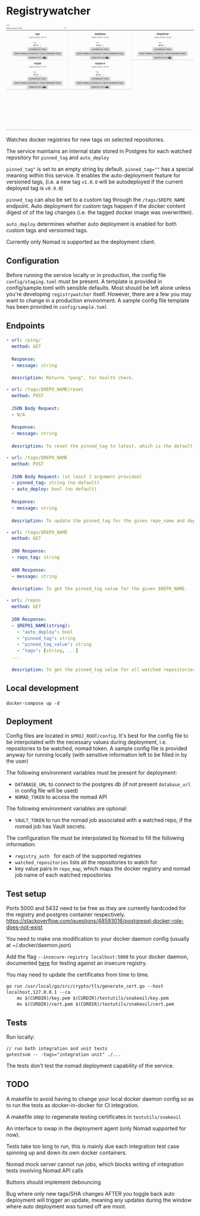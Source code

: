 # Registrywatcher

![Frontend](public/gifs/search.gif)

Watches docker registries for new tags on selected repositories.

The service maintains an internal state stored in Postgres for each watched repository for `pinned_tag` and `auto_deploy`

`pinned_tag"` is set to an empty string by default. `pinned_tag=""` has a special meaning within this service. It enables the auto-deployment feature for versioned tags, (i.e. a new tag `v1.0.0` will be autodeployed if the current deployed tag is `v0.9.0`)

`pinned_tag` can also be set to a custom tag through the `/tags/$REPO_NAME` endpoint. Auto deployment for custom tags happen if the docker content digest of of the tag changes (i.e. the tagged docker image was overwritten).

`auto_deploy` determines whether auto deployment is enabled for both custom tags and versiomed tags.

Currently only Nomad is supported as the deployment client.

## Configuration

Before running the service locally or in production, the config file `config/staging.toml` must be present. A template is provided in config/sample.toml with sensible defaults. Most should be left alone unless you're developing `registrywatcher` itself. However, there are a few you may want to change in a production environment.
A sample config file template has been provided in `config/sample.toml`

## Endpoints

```yml
- url: /ping/
  method: GET

  Response:
  - message: string

  description: Returns "pong", for health check.
```

```yml
- url: /tags/$REPO_NAME/reset
  method: POST

  JSON Body Request:
  - N/A

  Response:
  - message: string

  description: To reset the pinned_tag to latest, which is the default value. See top of the README for more info.
```

```yml
- url: /tags/$REPO_NAME
  method: POST

  JSON Body Request: (at least 1 argument provided)
  - pinned_tag: string (no default)
  - auto_deploy: bool (no default)

  Response:
  - message: string

  description: To update the pinned_tag for the given repo_name and deploy it regardless of current deployed tag.
```

```yml
- url: /tags/$REPO_NAME
  method: GET

  200 Response:
  - repo_tag: string

  400 Response:
  - message: string

  description: To get the pinned_tag value for the given $REPO_NAME.
```

```yml
- url: /repos
  method: GET

  200 Response:
  - $REPO1_NAME(string):
    - "auto_deploy": bool
    - "pinned_tag": string
    - "pinned_tag_value": string
    - "tags": [string, ...]
  ...

  description: To get the pinned_tag value for all watched repositories.
```

## Local development

`docker-compose up -d`

## Deployment

Config files are located in `$PROJ_ROOT/config`. It's best for the config file to be interpolated with the necessary values during deployment, i.e. repositories to be watched, nomad token. A sample config file is provided anyway for running locally (with sensitive information left to be filled in by the user)

The following environment variables must be present for deployment:
- `DATABASE_URL` to connect to the postgres db (if not present `database_url` in config file will be used)
- `NOMAD_TOKEN` to access the nomad API

The following environment variables are optional:
- `VAULT_TOKEN` to run the nomad job associated with a watched repo, if the nomad job has Vault secrets.

The configuration file must be interpolated by Nomad to fill the following information:
- `registry_auth ` for each of the supported registries
- `watched_repositories` lists all the repositories to watch for
- key value pairs in `repo_map`, which maps the docker registry and nomad job name of each watched repositories

## Test setup

Ports 5000 and 5432 need to be free as they are currently hardcoded for the registry and postgres container respectively.
https://stackoverflow.com/questions/48593016/postgresql-docker-role-does-not-exist

You need to make one modification to your docker daemon config (usually at ~/.docker/daemon.json)

Add the flag `--insecure-registry localhost:5000` to your docker daemon, documented [here](https://docs.docker.com/registry/insecure/) for testing against an insecure registry.

You may need to update the certificates from time to time.
```
go run /usr/local/go/src/crypto/tls/generate_cert.go --host localhost,127.0.0.1 --ca
	mv $(CURDIR)/key.pem $(CURDIR)/testutils/snakeoil/key.pem
	mv $(CURDIR)/cert.pem $(CURDIR)/testutils/snakeoil/cert.pem
```

## Tests

Run locally:

```
// run both integration and unit tests
gotestsum -- -tags="integration unit" ./...
```

The tests don't test the nomad deployment capability of the service.

## TODO

A makefile to avoid having to change your local docker daemon config so as to run the tests as docker-in-docker for CI integration.

A makefile step to regenerate testing certificates in `testutils/snakeoil`

An interface to swap in the deployment agent (only Nomad supported for now).

Tests take too long to run, this is mainly due each integration test case spinning up and down its own docker containers.

Nomad mock server cannot run jobs, which blocks writing of integration tests involving Nomad API calls

Buttons should implement debouncing

Bug where only new tags/SHA changes AFTER you toggle back auto deployment will trigger an update, meaning any updates during the window where auto deployment was turned off are moot.
